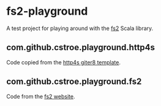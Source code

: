 # fs2-playground

A test project for playing around with the [fs2](https://fs2.io/guide.html) Scala library.

## com.github.cstroe.playground.http4s

Code copied from the [http4s giter8 template](https://github.com/http4s/http4s.g8).

## com.github.cstroe.playground.fs2

Code from the [fs2 website](https://fs2.io).